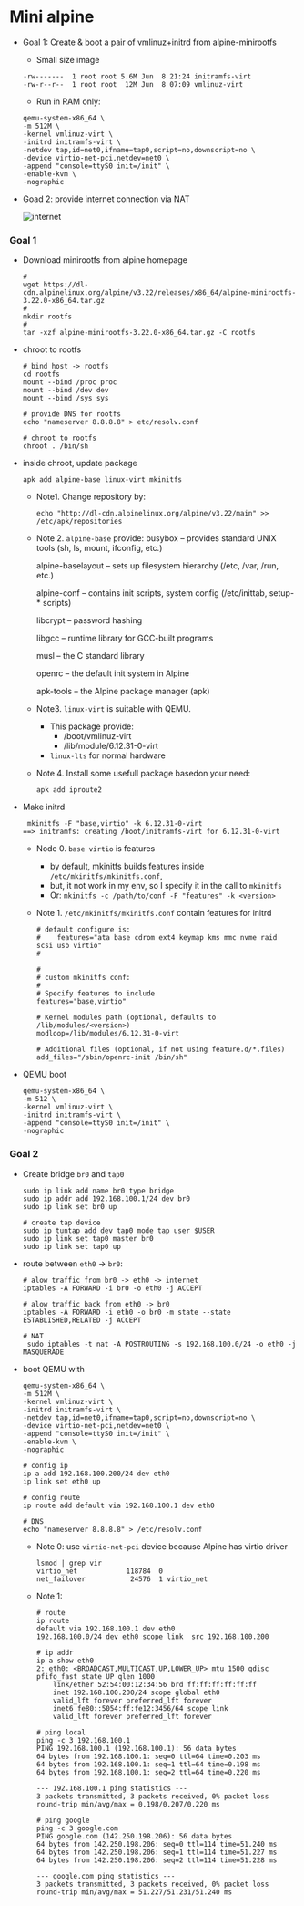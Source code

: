 # Mini alpine

* Goal 1: Create & boot a pair of vmlinuz+initrd from alpine-minirootfs
    * Small size image
    ```shell
    -rw-------  1 root root 5.6M Jun  8 21:24 initramfs-virt
    -rw-r--r--  1 root root  12M Jun  8 07:09 vmlinuz-virt
    ```

    * Run in RAM only:
    ```shell
    qemu-system-x86_64 \
    -m 512M \
    -kernel vmlinuz-virt \
    -initrd initramfs-virt \
    -netdev tap,id=net0,ifname=tap0,script=no,downscript=no \
    -device virtio-net-pci,netdev=net0 \
    -append "console=ttyS0 init=/init" \
    -enable-kvm \
    -nographic
    ```

* Goad 2: provide internet connection via NAT
    
    ![internet](images/networks.dio.svg)


### Goal 1

* Download minirootfs from alpine homepage

    ```shell
    #
    wget https://dl-cdn.alpinelinux.org/alpine/v3.22/releases/x86_64/alpine-minirootfs-3.22.0-x86_64.tar.gz
    #
    mkdir rootfs
    #
    tar -xzf alpine-minirootfs-3.22.0-x86_64.tar.gz -C rootfs
    ```

* chroot to rootfs

    ```shell
    # bind host -> rootfs
    cd rootfs
    mount --bind /proc proc
    mount --bind /dev dev
    mount --bind /sys sys

    # provide DNS for rootfs
    echo "nameserver 8.8.8.8" > etc/resolv.conf

    # chroot to rootfs
    chroot . /bin/sh
    ```

* inside chroot, update package

    ```shell
    apk add alpine-base linux-virt mkinitfs
    ```

    * Note1. Change repository by:
        ```shell
        echo "http://dl-cdn.alpinelinux.org/alpine/v3.22/main" >> /etc/apk/repositories
        ```

    * Note 2. `alpine-base` provide:
        busybox – provides standard UNIX tools (sh, ls, mount, ifconfig, etc.)

        alpine-baselayout – sets up filesystem hierarchy (/etc, /var, /run, etc.)

        alpine-conf – contains init scripts, system config (/etc/inittab, setup-* scripts)

        libcrypt – password hashing

        libgcc – runtime library for GCC-built programs

        musl – the C standard library

        openrc – the default init system in Alpine

        apk-tools – the Alpine package manager (apk)


    * Note3. `linux-virt` is suitable with QEMU. 
        * This package provide:
            * /boot/vmlinuz-virt
            * /lib/module/6.12.31-0-virt
        * `linux-lts` for normal hardware

    * Note 4. Install some usefull package basedon your need:

        ```shell
        apk add iproute2
        ```

* Make initrd

    ```shell
     mkinitfs -F "base,virtio" -k 6.12.31-0-virt
    ==> initramfs: creating /boot/initramfs-virt for 6.12.31-0-virt
    ```

    * Node 0. `base virtio` is features

        * by default, mkinitfs builds features inside `/etc/mkinitfs/mkinitfs.conf`,
        * but, it not work in my env, so I specify it in the call to `mkinitfs`
        * Or: `mkinitfs -c /path/to/conf -F "features" -k <version>`

    * Note 1. `/etc/mkinitfs/mkinitfs.conf` contain features for initrd

        ```shell
        # default configure is:
        #    features="ata base cdrom ext4 keymap kms mmc nvme raid scsi usb virtio"
        #
        
        #
        # custom mkinitfs conf:
        #
        # Specify features to include
        features="base,virtio"

        # Kernel modules path (optional, defaults to /lib/modules/<version>)
        modloop=/lib/modules/6.12.31-0-virt

        # Additional files (optional, if not using feature.d/*.files)
        add_files="/sbin/openrc-init /bin/sh"
        ```

* QEMU boot

    ```shell
    qemu-system-x86_64 \
    -m 512 \
    -kernel vmlinuz-virt \
    -initrd initramfs-virt \
    -append "console=ttyS0 init=/init" \
    -nographic
    ```


### Goal 2

* Create bridge `br0` and `tap0`

    ```shell
    sudo ip link add name br0 type bridge
    sudo ip addr add 192.168.100.1/24 dev br0
    sudo ip link set br0 up

    # create tap device
    sudo ip tuntap add dev tap0 mode tap user $USER
    sudo ip link set tap0 master br0
    sudo ip link set tap0 up
    ```

* route between `eth0` -> `br0`:

    ```shell
    # alow traffic from br0 -> eth0 -> internet
    iptables -A FORWARD -i br0 -o eth0 -j ACCEPT

    # alow traffic back from eth0 -> br0
    iptables -A FORWARD -i eth0 -o br0 -m state --state ESTABLISHED,RELATED -j ACCEPT

    # NAT
     sudo iptables -t nat -A POSTROUTING -s 192.168.100.0/24 -o eth0 -j MASQUERADE
    ```

* boot QEMU with

    ```shell
    qemu-system-x86_64 \
    -m 512M \
    -kernel vmlinuz-virt \
    -initrd initramfs-virt \
    -netdev tap,id=net0,ifname=tap0,script=no,downscript=no \
    -device virtio-net-pci,netdev=net0 \
    -append "console=ttyS0 init=/init" \
    -enable-kvm \
    -nographic
    ```

    ```shell
    # config ip
    ip a add 192.168.100.200/24 dev eth0
    ip link set eth0 up

    # config route
    ip route add default via 192.168.100.1 dev eth0

    # DNS
    echo "nameserver 8.8.8.8" > /etc/resolv.conf
    ```

    * Note 0: use `virtio-net-pci` device because Alpine has virtio driver
        ```shell
        lsmod | grep vir
        virtio_net            118784  0 
        net_failover           24576  1 virtio_net
        ```

    * Note 1:
        ```shell
        # route
        ip route
        default via 192.168.100.1 dev eth0 
        192.168.100.0/24 dev eth0 scope link  src 192.168.100.200 

        # ip addr
        ip a show eth0
        2: eth0: <BROADCAST,MULTICAST,UP,LOWER_UP> mtu 1500 qdisc pfifo_fast state UP qlen 1000
            link/ether 52:54:00:12:34:56 brd ff:ff:ff:ff:ff:ff
            inet 192.168.100.200/24 scope global eth0
            valid_lft forever preferred_lft forever
            inet6 fe80::5054:ff:fe12:3456/64 scope link 
            valid_lft forever preferred_lft forever
        
        # ping local
        ping -c 3 192.168.100.1
        PING 192.168.100.1 (192.168.100.1): 56 data bytes
        64 bytes from 192.168.100.1: seq=0 ttl=64 time=0.203 ms
        64 bytes from 192.168.100.1: seq=1 ttl=64 time=0.198 ms
        64 bytes from 192.168.100.1: seq=2 ttl=64 time=0.220 ms

        --- 192.168.100.1 ping statistics ---
        3 packets transmitted, 3 packets received, 0% packet loss
        round-trip min/avg/max = 0.198/0.207/0.220 ms
    
        # ping google
        ping -c 3 google.com
        PING google.com (142.250.198.206): 56 data bytes
        64 bytes from 142.250.198.206: seq=0 ttl=114 time=51.240 ms
        64 bytes from 142.250.198.206: seq=1 ttl=114 time=51.227 ms
        64 bytes from 142.250.198.206: seq=2 ttl=114 time=51.228 ms

        --- google.com ping statistics ---
        3 packets transmitted, 3 packets received, 0% packet loss
        round-trip min/avg/max = 51.227/51.231/51.240 ms
        ```